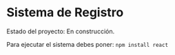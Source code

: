 <h1>Sistema de Registro</h1>

 Estado del proyecto: En construcción.

 Para ejecutar el sistema debes poner: 
 ```npm install react```
